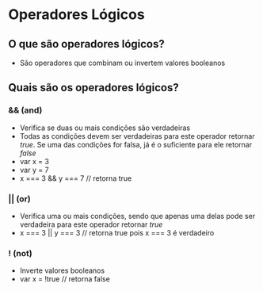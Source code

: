 # Operadores Lógicos

## O que são operadores lógicos?

- São operadores que combinam ou invertem valores booleanos

## Quais são os operadores lógicos?

### && (and)

- Verifica se duas ou mais condições são verdadeiras
- Todas as condições devem ser verdadeiras para este operador retornar *true*. Se uma das condições for falsa, já é o suficiente para ele retornar *false*
- var x = 3
- var y = 7
- x === 3 && y === 7 // retorna true

### || (or)

- Verifica uma ou mais condições, sendo que apenas uma delas pode ser verdadeira para este operador retornar *true*
- x === 3 || y === 3 // retorna true pois x === 3 é verdadeiro

### ! (not)

- Inverte valores booleanos
- var x = !true // retorna false